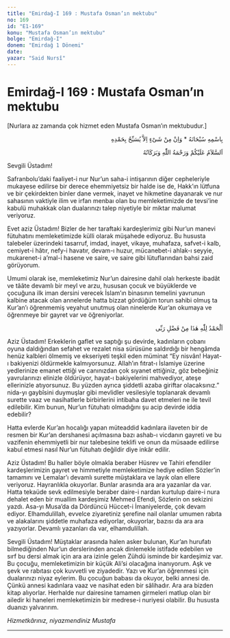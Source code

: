 ```yaml
---
title: "Emirdağ-I 169 : Mustafa Osman’ın mektubu"
no: 169
id: "E1-169"
konu: "Mustafa Osman’ın mektubu"
bolge: "Emirdağ-I"
donem: "Emirdağ 1 Dönemi"
date: 
yazar: "Said Nursî"
---
```


# Emirdağ-I 169 : Mustafa Osman’ın mektubu

<p class="takdim">[Nurlara az zamanda çok hizmet eden Mustafa Osman’ın mektubudur.]</p>

<p class="arabic" dir="rtl" title="Meal: “Subhân Allah’ın adıyla” * “Hiçbir şey yoktur ki O'nu hamd ile tesbih etmesin” [İsrâ 17:44]">بِاسْمِهِ سُبْحَانَهُ * وَاِنْ مِنْ شَىْءٍ اِلاَّ يُسَبِّحُ بِحَمْدِهِ</p>

<p class="arabic" dir="rtl" title="Meal: “Allah’ın selâmı, rahmeti ve bereketleri, üzerinize olsun.”">اَلسَّلاَمُ عَلَيْكُمْ وَرَحْمَةُ اللّٰهِ وَبَرَكَاتُهُ</p>

Sevgili Üstadım!

Safranbolu’daki faaliyet-i nur Nur’un saha-i intişarının diğer cepheleriyle mukayese edilirse bir derece ehemmiyetsiz bir halde ise de, Hakk’ın lütfuna ve bir çekirdekten binler dane vermek, inayet ve hikmetine dayanarak ve nur sahasının vaktiyle ilim ve irfan menbaı olan bu memleketimizde de tevsi’ine kabulü muhakkak olan dualarınızı talep niyetiyle bir miktar malumat veriyoruz.

Evet aziz Üstadım! Bizler de her taraftaki kardeşlerimiz gibi Nur’un manevi fütuhatını memleketimizde külli olarak müşahede ediyoruz. Bu hususta talebeler üzerindeki tasarruf, imdad, inayet, vikaye, muhafaza, safvet-i kalb, cemiyet-i hâtır, nefy-i havatır, devam-ı huzur, mücanebet-i ahlak-ı seyyie, mukarenet-i a’mal-i hasene ve saire, ve saire gibi lütuflarından bahsi zaid görüyorum.

Umumi olarak ise, memleketimiz Nur’un dairesine dahil olalı herkeste ibadât ve tââte devamlı bir meyl ve arzu, hususan çocuk ve büyüklerde ve çocuğuna ilk iman dersini verecek İslam’ın binasının temelini yavrunun kalbine atacak olan annelerde hatta bizzat gördüğüm torun sahibi olmuş ta Kur’an’ı öğrenmemiş veyahut unutmuş olan ninelerde Kur’an okumaya ve öğrenmeye bir gayret var ve öğreniyorlar.

<p class="arabic" dir="rtl" title="Meal: “Elhamdulillah, bu Rabbimin bir fazlıdır.”">اَلْحَمْدُ لِلّٰهِ هٰذَا مِنْ فَضْلِ رَبِّى</p>

Aziz Üstadım! Erkeklerin gaflet ve saptığı şu devirde, kadınların çobanı oyuna daldığından sefahet ve rezalet nisa sürüsüne saldırdığı bir hengâmda henüz kalbleri ölmemiş ve ekseriyeti teşkil eden müminat “Ey nisvân! Hayat-ı bakiyenizi öldürmekle kalmıyorsunuz. Allah’ın fıtrat-ı İslamiye üzerine yedlerinize emanet ettiği ve canınızdan çok sıyanet ettiğiniz, göz bebeğiniz yavrularınızı elinizle öldürüyor, hayat-ı bakiyelerini mahvediyor, ateşe ellerinizle atıyorsunuz. Bu yüzden ayrıca şiddetli azaba giriftar olacaksınız.” nida-yı gaybîsini duymuşlar gibi mevlidler vesilesiyle toplanarak devamlı surette vaaz ve nasihatlerle birbirlerini intibaha davet etmeleri ne ile tevil edilebilir. Kim bunun, Nur’un fütuhatı olmadığını şu acip devirde iddia edebilir?

Hatta evlerde Kur’an hocalığı yapan müteaddid kadınlara ilaveten bir de resmen bir Kur’an dershanesi açılmasına bazı ashab-ı vicdanın gayreti ve bu vazifenin ehemmiyetli bir nur talebesine teklifi ve onun da müsaade edilirse kabul etmesi nasıl Nur’un fütuhatı değildir diye inkâr edilir.

Aziz Üstadım! Bu haller böyle olmakla beraber Hüsrev ve Tahiri efendiler kardeşlerimizin gayret ve himmetiyle memleketimize hediye edilen Sözler’in tamamını ve Lemalar’ı devamlı surette müştaklara ve layık olan ellere veriyoruz. Hayranlıkla okuyorlar. Bunlar arasında ara ara yazanlar da var. Hatta tekaüde sevk edilmesiyle beraber daire-i nardan kurtulup daire-i nura dehalet eden bir muallim kardeşimiz Mehmed Efendi, Sözlerin on sekizini yazdı. Asa-yı Musa’da da Dördüncü Hüccet-i İmaniyelerde, çok devam ediyor. Elhamdulillah, evvelce ziyaretiniz şerefine nail olanlar umumen rabıta ve alakalarını şiddetle muhafaza ediyorlar, okuyorlar, bazısı da ara ara yazıyorlar. Devamlı yazanları da var, elhamdulillah.

Sevgili Üstadım! Müştaklar arasında halen asker bulunan, Kur’an hurufatı bilmediğinden Nur’un derslerinden ancak dinlemekle istifade edebilen ve sırf bu dersi almak için ara ara izinle gelen Zühdü isminde bir kardeşimiz var. Bu çocuğu, memleketimizin bir küçük Ali’si olacağına inanıyorum. Aşk ve şevk ve rabıtası çok kuvvetli ve ziyadedir. Yazı ve Kur’an öğrenmesi için dualarınızı niyaz eylerim. Bu çocuğun babası da okuyor, belki annesi de. Çünkü annesi kadınlara vaaz ve nasihat eden bir sâlihadır. Ara ara bizden kitap alıyorlar. Herhalde nur dairesine tamamen girmeleri matlup olan bir ailedir ki haneleri memleketimizin bir medrese-i nuriyesi olabilir. Bu hususta duanızı yalvarırım.

*Hizmetkârınız, niyazmendiniz*
*Mustafa*

***
